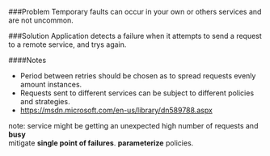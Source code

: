 ###Problem
Temporary faults can occur in your own or others services and are not uncommon.

###Solution
Application detects a failure when it attempts to send a request to a remote service, and trys again.

####Notes
  * Period between retries should be chosen as to spread requests evenly amount instances.
  * Requests sent to different services can be subject to different policies and strategies.
  * <https://msdn.microsoft.com/en-us/library/dn589788.aspx>

note:
service might be getting an unexpected high number of requests and __busy__  
mitigate __single point of failures__.
__parameterize__ policies.